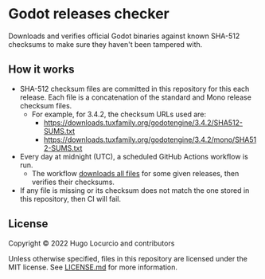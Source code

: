 # Godot releases checker

Downloads and verifies official Godot binaries against known SHA-512 checksums
to make sure they haven't been tampered with.

## How it works

- SHA-512 checksum files are committed in this repository for this each release.
  Each file is a concatenation of the standard and Mono release checksum files.
  - For example, for 3.4.2, the checksum URLs used are:
    - <https://downloads.tuxfamily.org/godotengine/3.4.2/SHA512-SUMS.txt>
    - <https://downloads.tuxfamily.org/godotengine/3.4.2/mono/SHA512-SUMS.txt>
- Every day at midnight (UTC), a scheduled GitHub Actions workflow is run.
  - The workflow [downloads all files](/download-all.sh) for some given
    releases, then verifies their checksums.
- If any file is missing or its checksum does not match the one stored in this
  repository, then CI will fail.

## License

Copyright © 2022 Hugo Locurcio and contributors

Unless otherwise specified, files in this repository are licensed under the
MIT license. See [LICENSE.md](LICENSE.md) for more information.
